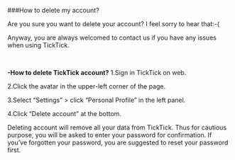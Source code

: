 ###How to delete my account?

Are you sure you want to delete your account? I feel sorry to hear that:-(

Anyway, you are always welcomed to contact us if you have any issues when using TickTick.


<br />

**-How to delete TickTick account?**
1.Sign in TickTick on web.

2.Click the avatar in the upper-left corner of the page.

3.Select “Settings” > click “Personal Profile” in the left panel.

4.Click “Delete account” at the bottom.

Deleting account will remove all your data from TickTick. Thus for cautious purpose, you will be asked to enter your password for confirmation. If you’ve forgotten your password, you are suggested to reset your password first.

